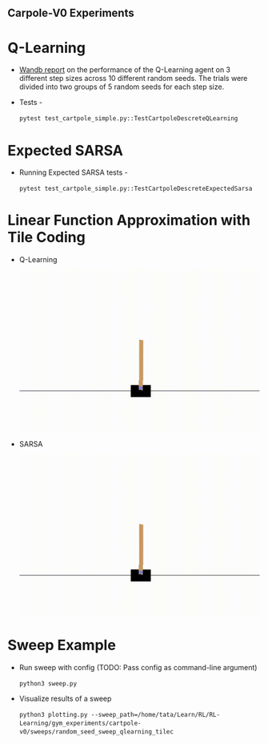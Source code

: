 ## Carpole-V0 Experiments

# Q-Learning

* [Wandb report](https://wandb.ai/tataganesh/RL-Learning-gym_experiments_cartpole-v0/reports/Analysis-of-Average-Reward-across-different-runs--VmlldzozNjgzODI) on the performance of the Q-Learning agent on 3 different step sizes across 10 different random seeds. The trials were divided into two groups of 5 random seeds for each step size. 

* Tests - 

   `pytest test_cartpole_simple.py::TestCartpoleDescreteQLearning` 



# Expected SARSA

* Running Expected SARSA tests - 

   `pytest test_cartpole_simple.py::TestCartpoleDescreteExpectedSarsa`



# Linear Function Approximation with Tile Coding

* Q-Learning

    ![Q-Learning test gif](recordings/cartpole_qlearning.gif)

* SARSA

    ![SARSA test gif](recordings/cartpole_sarsa.gif)




# Sweep Example

* Run sweep with config (TODO: Pass config as command-line argument)

   ` python3 sweep.py `
* Visualize results of a sweep

   ` python3 plotting.py --sweep_path=/home/tata/Learn/RL/RL-Learning/gym_experiments/cartpole-v0/sweeps/random_seed_sweep_qlearning_tilec `